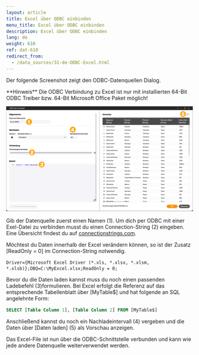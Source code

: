 ```yaml
---
layout: article
title: Excel über ODBC einbinden
menu_title: Excel über ODBC einbinden
description: Excel über ODBC einbinden
lang: de
weight: 610
ref: dat-610
redirect_from:
  - /data_sources/31-de-ODBC-Excel.html
---
```


Der folgende Screenshot zeigt den ODBC-Datenquellen Dialog.

<div class="box-tip" markdown="1">
**Hinweis**
Die ODBC Verbindung zu Excel ist nur mit installierten 64-Bit ODBC Treiber bzw. 64-Bit Microsoft Office Paket möglich!
</div>

![ODBC Dialog](/assets/images/data-sources/odbc-excel/de_odbc-excel-01.png)

Gib der Datenquelle zuerst einen Namen (1).
Um dich per ODBC mit einer Exel-Datei zu verbinden musst du einen Connection-String (2) eingeben. Eine Übersicht findest du auf [connectionstrings.com](https://www.connectionstrings.com/excel/).

Möchtest du Daten innerhalb der Excel verändern können, so ist der Zusatz [ReadOnly = 0] im Connection-String notwendig.

```
Driver={Microsoft Excel Driver (*.xls, *.xlsx, *.xlsm, *.xlsb)};DBQ=C:\MyExcel.xlsx;ReadOnly = 0;
```

Bevor du die Daten laden kannst muss du noch einen passenden Ladebefehl (3)formulieren. Bei Excel erfolgt die Referenz auf das entsprechende Tabellenblatt über [MyTable$] und hat folgende an SQL angelehnte Form:

```sql
SELECT [Table Column 1], [Table Column 2] FROM [MyTable$]
```

Anschließend kannst du noch ein Nachladeintervall (4) vergeben und die Daten über [Daten laden] (5) als Vorschau anzeigen.

Das Excel-File ist nun über die ODBC-Schnittstelle verbunden und kann wie jede andere Datenquelle weiterverwendet werden.
